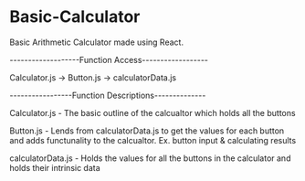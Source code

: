 # Basic-Calculator
Basic Arithmetic Calculator made using React. 

-------------------Function Access------------------

Calculator.js -> Button.js -> calculatorData.js

-----------------Function Descriptions--------------

Calculator.js - The basic outline of the calcualtor which holds all the buttons

Button.js - Lends from calculatorData.js to get the values for each button and adds functunality to the calcualtor. Ex. button input & calculating results 

calculatorData.js - Holds the values for all the buttons in the calculator and holds their intrinsic data 
